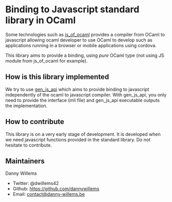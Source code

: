 Binding to Javascript standard library in OCaml
===============================================

Some technologies such as [js_of_ocaml](https://ocsigen.org/js_of_ocaml)
provides a compiler from OCaml to javascript allowing ocaml developer to use
OCaml to develop such as applications running in a browser or mobile
applications using cordova.

This library aims to provide a binding, using *pure* OCaml type (not using JS
module from js_of_ocaml for example).

## How is this library implemented

We try to use [gen_js_api](https://github.com/lexifi/gen_js_api) which aims to
provide binding to javascript independently of the ocaml to javascript compiler.
With gen_js_api, you only need to provide the interface (mli file) and
gen_js_api executable outputs the implementation.

## How to contribute

This library is on a very early stage of development. It is developed when we
need javascript functions provided in the standard library. Do not hesitate to
contribute.

## Maintainers

Danny Willems
* Twitter: @dwillems42
* Github: https://github.com/dannywillems
* Email: contact@danny-willems.be
